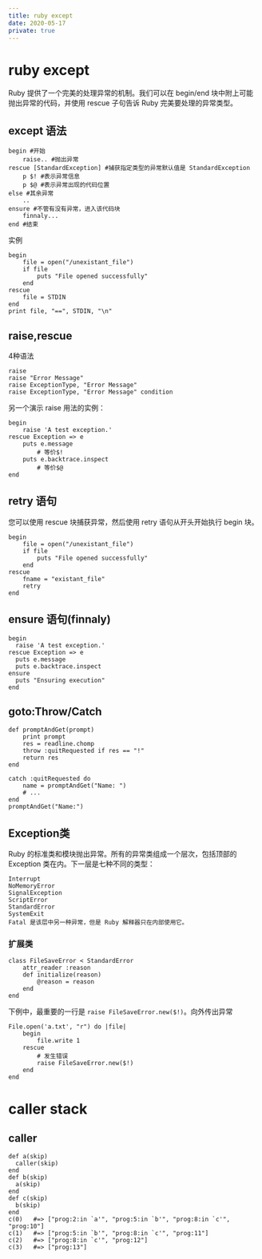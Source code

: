 ```yaml
---
title: ruby except
date: 2020-05-17
private: true
---
```

# ruby except
Ruby 提供了一个完美的处理异常的机制。我们可以在 begin/end 块中附上可能抛出异常的代码，并使用 rescue 子句告诉 Ruby 完美要处理的异常类型。

## except 语法

    begin #开始
        raise.. #抛出异常
    rescue [StandardException] #捕获指定类型的异常默认值是 StandardException
        p $! #表示异常信息
        p $@ #表示异常出现的代码位置
    else #其余异常
        ..
    ensure #不管有没有异常，进入该代码块
        finnaly...
    end #结束

实例

    begin
        file = open("/unexistant_file")
        if file
            puts "File opened successfully"
        end
    rescue
        file = STDIN
    end
    print file, "==", STDIN, "\n"

## raise,rescue
4种语法

    raise 
    raise "Error Message" 
    raise ExceptionType, "Error Message"
    raise ExceptionType, "Error Message" condition
 
另一个演示 raise 用法的实例：

    begin  
        raise 'A test exception.'  
    rescue Exception => e  
        puts e.message  
            # 等价$!
        puts e.backtrace.inspect  
            # 等价$@
    end

## retry 语句
您可以使用 rescue 块捕获异常，然后使用 retry 语句从开头开始执行 begin 块。

    begin
        file = open("/unexistant_file")
        if file
            puts "File opened successfully"
        end
    rescue
        fname = "existant_file"
        retry
    end

## ensure 语句(finnaly)
    begin
      raise 'A test exception.'
    rescue Exception => e
      puts e.message
      puts e.backtrace.inspect
    ensure
      puts "Ensuring execution"
    end

## goto:Throw/Catch
    def promptAndGet(prompt)
        print prompt
        res = readline.chomp
        throw :quitRequested if res == "!"
        return res
    end
 
    catch :quitRequested do
        name = promptAndGet("Name: ")
        # ...
    end
    promptAndGet("Name:")

## Exception类 
Ruby 的标准类和模块抛出异常。所有的异常类组成一个层次，包括顶部的 Exception 类在内。下一层是七种不同的类型：

    Interrupt
    NoMemoryError
    SignalException
    ScriptError
    StandardError
    SystemExit
    Fatal 是该层中另一种异常，但是 Ruby 解释器只在内部使用它。


### 扩展类
    class FileSaveError < StandardError
        attr_reader :reason
        def initialize(reason)
            @reason = reason
        end
    end

下例中，最重要的一行是 `raise FileSaveError.new($!)`。向外传出异常

    File.open('a.txt', "r") do |file|
        begin
            file.write 1
        rescue
            # 发生错误
            raise FileSaveError.new($!)
        end
    end

# caller stack
## caller
    def a(skip)
      caller(skip)
    end
    def b(skip)
      a(skip)
    end
    def c(skip)
      b(skip)
    end
    c(0)   #=> ["prog:2:in `a'", "prog:5:in `b'", "prog:8:in `c'", "prog:10"]
    c(1)   #=> ["prog:5:in `b'", "prog:8:in `c'", "prog:11"]
    c(2)   #=> ["prog:8:in `c'", "prog:12"]
    c(3)   #=> ["prog:13"]
